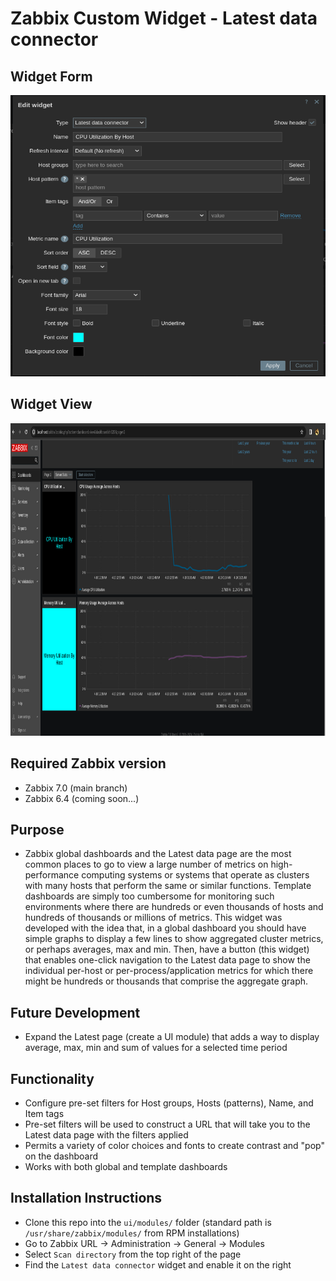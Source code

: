 # Zabbix Custom Widget - Latest data connector

## Widget Form

<img src="screenshots/widget-edit-view.png" width="525" height="450" />

## Widget View

<img src="screenshots/dashboard-view.png" width="700" height="500" />

## Required Zabbix version

 - Zabbix 7.0 (main branch)
 - Zabbix 6.4 (coming soon...)

## Purpose

- Zabbix global dashboards and the Latest data page are the most common places to go to view a large number of metrics on high-performance computing systems or systems that operate as clusters with many hosts that perform the same or similar functions. Template dashboards are simply too cumbersome for monitoring such environments where there are hundreds or even thousands of hosts and hundreds of thousands or millions of metrics. This widget was developed with the idea that, in a global dashboard you should have simple graphs to display a few lines to show aggregated cluster metrics, or perhaps averages, max and min. Then, have a button (this widget) that enables one-click navigation to the Latest data page to show the individual per-host or per-process/application metrics for which there might be hundreds or thousands that comprise the aggregate graph. 

## Future Development

 - Expand the Latest page (create a UI module) that adds a way to display average, max, min and sum of values for a selected time period

## Functionality

 - Configure pre-set filters for Host groups, Hosts (patterns), Name, and Item tags
 - Pre-set filters will be used to construct a URL that will take you to the Latest data page with the filters applied
 - Permits a variety of color choices and fonts to create contrast and "pop" on the dashboard
 - Works with both global and template dashboards

## Installation Instructions

 - Clone this repo into the `ui/modules/` folder (standard path is `/usr/share/zabbix/modules/` from RPM installations)
 - Go to Zabbix URL -> Administration -> General -> Modules
 - Select `Scan directory` from the top right of the page
 - Find the `Latest data connector` widget and enable it on the right
